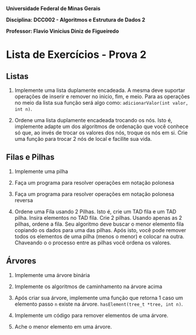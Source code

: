 **Universidade Federal de Minas Gerais**

**Disciplina: DCC002 - Algoritmos e Estrutura de Dados 2**

**Professor: Flavio Vinicius Diniz de Figueiredo**

# Lista de Exercícios - Prova 2

## Listas

1. Implemente uma lista duplamente encadeada. A mesma deve suportar operações
   de inserir e remover no inicio, fim, e meio. Para as operações no meio
   da lista sua função será algo como: `adicionarValor(int valor, int n)`.

1. Ordene uma lista duplamente encadeada trocando os nós. Isto é, implemente
   adapte um dos algoritmos de ordenação que você conhece só que, ao invés
   de trocar os valores dos nós, troque os nós em si. Crie uma função para
   trocar 2 nós de local e facilite sua vida.

## Filas e Pilhas

1. Implemente uma pilha

1. Faça um programa para resolver operações em notação polonesa

1. Faça um programa para resolver operações em notação polonesa reversa

1. Ordene uma Fila usando 2 Pilhas. Isto é, crie um TAD fila e um TAD pilha.
   Insira elementos no TAD fila. Crie 2 pilhas. Usando apenas as 2 pilhas,
   ordene a fila. Seu algoritmo deve buscar o menor elemento fila copiando
   os dados para uma das pilhas. Após isto, você pode remover todos os
   elementos de uma pilha (menos o menor) e colocar na outra. Chaveando o
   o processo entre as pilhas você ordena os valores. 
   
## Árvores

1. Implemente uma árvore binária

1. Implemente os algoritmos de caminhamento na árvore acima

1. Após criar sua árvore, implemente uma função que retorna 1 caso um
   elemento passo `n` existe na árvore. `hasElement(tree_t *tree, int n)`.
   
1. Implemente um código para remover elementos de uma árvore.

1. Ache o menor elemento em uma árvore.
